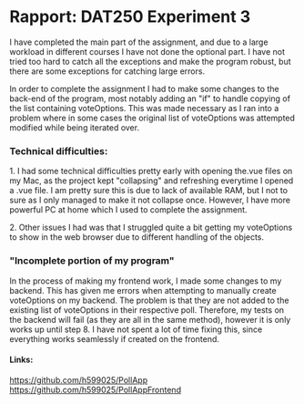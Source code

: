 # Rapport: DAT250 Experiment 3
<p>I have completed the main part of the assignment, and due to a large workload in different courses I have not done the optional part. I have not tried too hard to catch all the exceptions and make the program robust, but there are some exceptions for catching large errors.</p>
<p>In order to complete the assignment I had to make some changes to the back-end of the program, most notably adding an "if" to handle copying of the list containing voteOptions. This was made necessary as I ran into a problem where in some cases the original list of voteOptions was attempted modified while being iterated over.</p>

<h3>Technical difficulties: </h3>
<p> 1. I had some technical difficulties pretty early with opening the.vue files on my Mac, as the project kept "collapsing" and refreshing everytime I opened a .vue file. I am pretty sure this is due to lack of available RAM, but I not to sure as I only managed to make it not collapse once. However, I have more powerful PC at home which I used to complete the assignment.</p>
<p> 2. Other issues I had was that I struggled quite a bit getting my voteOptions to show in the web browser due to different handling of the objects.</p>

<h3>"Incomplete portion of my program"</h3>
<p>In the process of making my frontend work, I made some changes to my backend. This has given me errors when attempting to manually create voteOptions on my backend. The problem is that they are not added to the existing list of voteOptions in their respective poll. Therefore, my tests on the backend will fail (as they are all in the same method), however it is only works up until step 8. I have not spent a lot of time fixing this, since everything works seamlessly if created on the frontend.</p>

<h4>Links:</h4>

<hlink>https://github.com/h599025/PollApp</hlink>
<hlink>https://github.com/h599025/PollAppFrontend</hlink>